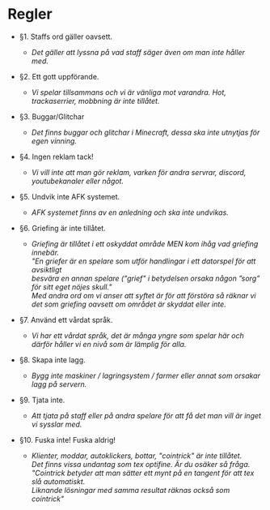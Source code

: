 # Regler

* §1. Staffs ord gäller oavsett.
  * *Det gäller att lyssna på vad staff säger även om man inte håller med.*

* §2. Ett gott uppförande.  
  * *Vi spelar tillsammans och vi är vänliga mot varandra. Hot, trackaserrier, mobbning är inte tillåtet.*

* §3.  Buggar/Glitchar  
  * *Det finns buggar och glitchar i Minecraft, dessa ska inte utnytjas för egen vinning.*

* §4. Ingen reklam tack!  
  * *Vi vill inte att man gör reklam, varken för andra servrar, discord, youtubekanaler eller något.*

* §5.  Undvik inte AFK systemet.  
  * *AFK systemet finns av en anledning och ska inte undvikas.*

* §6.  Griefing är inte tillåtet.  
  * *Griefing är tillåtet i ett oskyddat område MEN kom ihåg vad griefing innebär.  
"En griefer är en spelare som utför handlingar i ett datorspel för att avsiktligt  
besvära en annan spelare ("grief" i betydelsen orsaka någon ”sorg” för sitt eget nöjes skull."  
Med andra ord om vi anser att syftet är för att förstöra så räknar vi det som griefing oavsett om området är skyddat eller inte.*

* §7.  Använd ett vårdat språk.  
  * *Vi har ett vårdat språk, det är många yngre som spelar här och därför håller vi en nivå som är lämplig för alla.*

* §8.  Skapa inte lagg.  
  * *Bygg inte maskiner / lagringsystem / farmer eller annat som orsakar lagg på servern.*

* §9.  Tjata inte.  
  * *Att tjata på staff eller på andra spelare för att få det man vill är inget vi sysslar med.*

* §10.  Fuska inte! Fuska aldrig!  
  * *Klienter, moddar, autoklickers, bottar, "cointrick" är inte tillåtet.  
Det finns _vissa undantag_ som tex optifine. Är du osäker så fråga.  
"Cointrick betyder att man sätter ett mynt på en tangent för att tex slå automatiskt.  
Liknande lösningar med samma resultat räknas också som cointrick"*